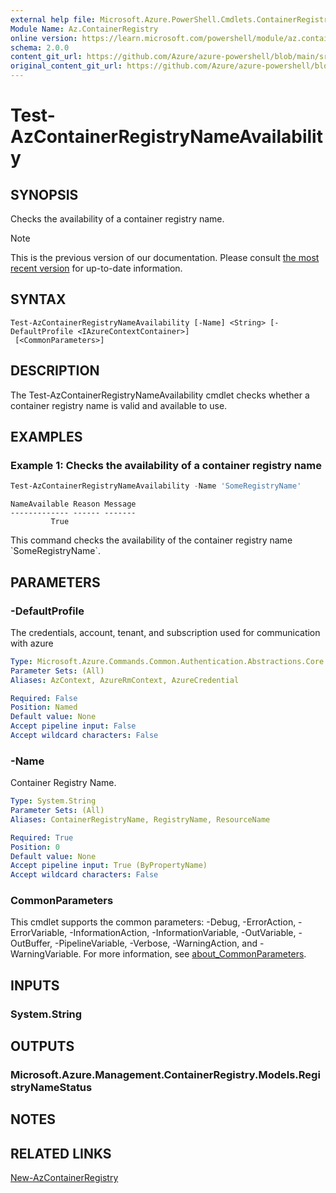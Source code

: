 ```yaml
---
external help file: Microsoft.Azure.PowerShell.Cmdlets.ContainerRegistry.dll-Help.xml
Module Name: Az.ContainerRegistry
online version: https://learn.microsoft.com/powershell/module/az.containerregistry/test-azcontainerregistrynameavailability
schema: 2.0.0
content_git_url: https://github.com/Azure/azure-powershell/blob/main/src/ContainerRegistry/ContainerRegistry/help/Test-AzContainerRegistryNameAvailability.md
original_content_git_url: https://github.com/Azure/azure-powershell/blob/main/src/ContainerRegistry/ContainerRegistry/help/Test-AzContainerRegistryNameAvailability.md
---
```


# Test-AzContainerRegistryNameAvailability

## SYNOPSIS
Checks the availability of a container registry name.

> [!NOTE]
>This is the previous version of our documentation. Please consult [the most recent version](/powershell/module/az.containerregistry/test-azcontainerregistrynameavailability) for up-to-date information.

## SYNTAX

```
Test-AzContainerRegistryNameAvailability [-Name] <String> [-DefaultProfile <IAzureContextContainer>]
 [<CommonParameters>]
```

## DESCRIPTION
The Test-AzContainerRegistryNameAvailability cmdlet checks whether a container registry name is valid and available to use.

## EXAMPLES

### Example 1: Checks the availability of a container registry name
```powershell
Test-AzContainerRegistryNameAvailability -Name 'SomeRegistryName'
```

```output
NameAvailable Reason Message
------------- ------ -------
         True
```

This command checks the availability of the container registry name \`SomeRegistryName\`.

## PARAMETERS

### -DefaultProfile
The credentials, account, tenant, and subscription used for communication with azure

```yaml
Type: Microsoft.Azure.Commands.Common.Authentication.Abstractions.Core.IAzureContextContainer
Parameter Sets: (All)
Aliases: AzContext, AzureRmContext, AzureCredential

Required: False
Position: Named
Default value: None
Accept pipeline input: False
Accept wildcard characters: False
```

### -Name
Container Registry Name.

```yaml
Type: System.String
Parameter Sets: (All)
Aliases: ContainerRegistryName, RegistryName, ResourceName

Required: True
Position: 0
Default value: None
Accept pipeline input: True (ByPropertyName)
Accept wildcard characters: False
```

### CommonParameters
This cmdlet supports the common parameters: -Debug, -ErrorAction, -ErrorVariable, -InformationAction, -InformationVariable, -OutVariable, -OutBuffer, -PipelineVariable, -Verbose, -WarningAction, and -WarningVariable. For more information, see [about_CommonParameters](http://go.microsoft.com/fwlink/?LinkID=113216).

## INPUTS

### System.String

## OUTPUTS

### Microsoft.Azure.Management.ContainerRegistry.Models.RegistryNameStatus

## NOTES

## RELATED LINKS

[New-AzContainerRegistry]()

